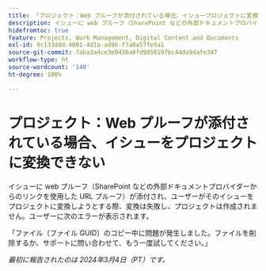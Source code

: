 ```yaml
---
title: 「プロジェクト：Web プルーフが添付されている場合、イシュープロジェクトに変換できない」
description: イシューに web プルーフ（SharePoint などの外部ドキュメントプロバイダーからのリンクを使用した URL プルーフ）が添付され、ユーザーがそのイシューをプロジェクトに変換しようとする際、変換は失敗し、プロジェクトは作成されません。ユーザーにエラーが表示されます。
hidefromtoc: true
feature: Projects, Work Management, Digital Content and Documents
exl-id: 9c133ddd-4001-4d1a-ad96-f7a0a57fe9a1
source-git-commit: 7aba3a4ce3e0436a8fd9850197bc44da9dafe347
workflow-type: ht
source-wordcount: '140'
ht-degree: 100%

---
```


# プロジェクト：Web プルーフが添付されている場合、イシューをプロジェクトに変換できない

イシューに web プルーフ（SharePoint などの外部ドキュメントプロバイダーからのリンクを使用した URL プルーフ）が添付され、ユーザーがそのイシューをプロジェクトに変換しようとする際、変換は失敗し、プロジェクトは作成されません。ユーザーに次のエラーが表示されます。

「ファイル（ファイル GUID）のコピー中に問題が発生しました。ファイルを削除するか、サポートに問い合わせて、もう一度試してください。」

_最初に報告されたのは 2024年3月4日（PT）です。_
